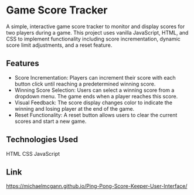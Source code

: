 # Game Score Tracker

A simple, interactive game score tracker to monitor and display scores for two players during a game. This project uses vanilla JavaScript, HTML, and CSS to implement functionality including score incrementation, dynamic score limit adjustments, and a reset feature.

## Features
- Score Incrementation: Players can increment their score with each button click until reaching a predetermined winning score.
- Winning Score Selection: Users can select a winning score from a dropdown menu. The game ends when a player reaches this score.
- Visual Feedback: The score display changes color to indicate the winning and losing player at the end of the game.
- Reset Functionality: A reset button allows users to clear the current scores and start a new game.


## Technologies Used
HTML
CSS
JavaScript

## Link 
https://michaelmcgann.github.io/Ping-Pong-Score-Keeper-User-Interface/

